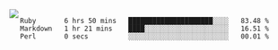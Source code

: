 

<a href="https://github.com/anuraghazra/github-readme-stats">
  <img align="left" src="https://github-readme-stats.vercel.app/api?username=kfly8&count_private=true&show_icons=true&theme=calm" />
</a>


<!--START_SECTION:waka-->

```text
Ruby       6 hrs 50 mins   █████████████████████░░░░   83.48 %
Markdown   1 hr 21 mins    ████░░░░░░░░░░░░░░░░░░░░░   16.51 %
Perl       0 secs          ░░░░░░░░░░░░░░░░░░░░░░░░░   00.01 %
```

<!--END_SECTION:waka-->

